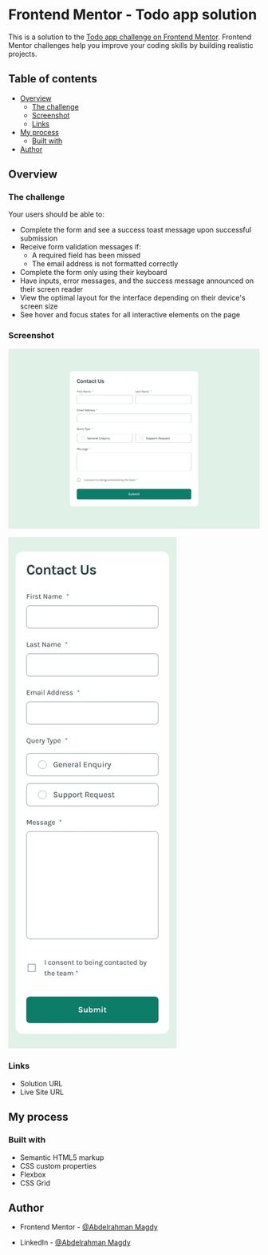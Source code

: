 # Frontend Mentor - Todo app solution

This is a solution to the [Todo app challenge on Frontend Mentor](https://www.frontendmentor.io/challenges/todo-app-Su1_KokOW). Frontend Mentor challenges help you improve your coding skills by building realistic projects.

## Table of contents

- [Overview](#overview)
  - [The challenge](#the-challenge)
  - [Screenshot](#screenshot)
  - [Links](#links)
- [My process](#my-process)
  - [Built with](#built-with)
- [Author](#author)

## Overview

### The challenge

Your users should be able to:

- Complete the form and see a success toast message upon successful submission
- Receive form validation messages if:
  - A required field has been missed
  - The email address is not formatted correctly
- Complete the form only using their keyboard
- Have inputs, error messages, and the success message announced on their screen reader
- View the optimal layout for the interface depending on their device's screen size
- See hover and focus states for all interactive elements on the page

### Screenshot

![Desktop screenshot](design/desktop-design.jpg)

![Mobile screenshot](design/mobile-design.jpg)

### Links

- Solution URL [](https://www.frontendmentor.io/solutions/-83u5Nz_NJ9)
- Live Site URL[](https://contact-form-seven-xi.vercel.app/)

## My process

### Built with

- Semantic HTML5 markup
- CSS custom properties
- Flexbox
- CSS Grid

## Author

- Frontend Mentor - [@Abdelrahman Magdy](https://www.frontendmentor.io/profile/Abdelrahman-Magdy-Elawady)

- LinkedIn - [@Abdelrahman Magdy](www.linkedin.com/in/abdelrahman-magdy-el-awady)

